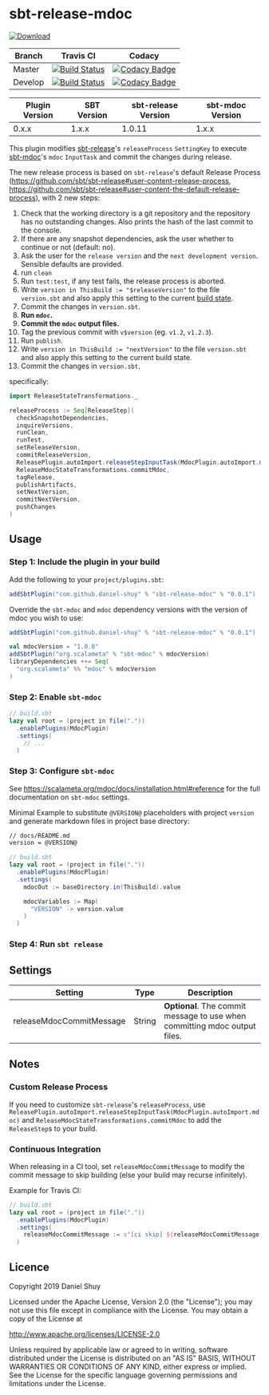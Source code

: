 # sbt-release-mdoc

[![Download](https://api.bintray.com/packages/daniel-shuy/sbt-plugins/sbt-release-mdoc/images/download.svg)](https://bintray.com/daniel-shuy/sbt-plugins/sbt-release-mdoc/_latestVersion)

| Branch  | Travis CI                                                                                                                                    | Codacy                                                                                                                                                                                                                                                                             |
| ------- | -------------------------------------------------------------------------------------------------------------------------------------------- | ---------------------------------------------------------------------------------------------------------------------------------------------------------------------------------------------------------------------------------------------------------------------------------- |
| Master  | [![Build Status](https://travis-ci.org/daniel-shuy/sbt-release-mdoc.svg?branch=master)](https://travis-ci.org/daniel-shuy/sbt-release-mdoc)  | [![Codacy Badge](https://api.codacy.com/project/badge/Grade/7200688e08804c60bbf9cd9107811aaa?branch=master)](https://www.codacy.com/app/daniel-shuy/sbt-release-mdoc?utm_source=github.com&utm_medium=referral&utm_content=daniel-shuy/sbt-release-mdoc&utm_campaign=Badge_Grade)  |
| Develop | [![Build Status](https://travis-ci.org/daniel-shuy/sbt-release-mdoc.svg?branch=develop)](https://travis-ci.org/daniel-shuy/sbt-release-mdoc) | [![Codacy Badge](https://api.codacy.com/project/badge/Grade/7200688e08804c60bbf9cd9107811aaa?branch=develop)](https://www.codacy.com/app/daniel-shuy/sbt-release-mdoc?utm_source=github.com&utm_medium=referral&utm_content=daniel-shuy/sbt-release-mdoc&utm_campaign=Badge_Grade) |

| Plugin Version | SBT Version | sbt-release Version | sbt-mdoc Version |
| -------------- | ----------- | ------------------- | ---------------- |
| 0.x.x          | 1.x.x       | 1.0.11              | 1.x.x            |

This plugin modifies [sbt-release](https://github.com/sbt/sbt-release)'s `releaseProcess` `SettingKey` to execute [sbt-mdoc](https://scalameta.org/mdoc/docs/installation.html#sbt)'s `mdoc` `InputTask` and commit the changes during release.

The new release process is based on `sbt-release`'s default Release Process (<https://github.com/sbt/sbt-release#user-content-release-process>, <https://github.com/sbt/sbt-release#user-content-the-default-release-process>), with 2 new steps:

1.  Check that the working directory is a git repository and the repository has no outstanding changes. Also prints the hash of the last commit to the console.
2.  If there are any snapshot dependencies, ask the user whether to continue or not (default: no).
3.  Ask the user for the `release version` and the `next development version`. Sensible defaults are provided.
4.  run `clean`
5.  Run `test:test`, if any test fails, the release process is aborted.
6.  Write `version in ThisBuild := "$releaseVersion"` to the file `version.sbt` and also apply this setting to the current [build state](http://www.scala-sbt.org/release/docs/Build-State.html).
7.  Commit the changes in `version.sbt`.
8.  **Run `mdoc`.**
9.  **Commit the `mdoc` output files.**
10. Tag the previous commit with `v$version` (eg. `v1.2`, `v1.2.3`).
11. Run `publish`.
12. Write `version in ThisBuild := "nextVersion"` to the file `version.sbt` and also apply this setting to the current build state.
13. Commit the changes in `version.sbt`.

specifically:

```scala
import ReleaseStateTransformations._

releaseProcess := Seq[ReleaseStep](
  checkSnapshotDependencies,
  inquireVersions,
  runClean,
  runTest,
  setReleaseVersion,
  commitReleaseVersion,
  ReleasePlugin.autoImport.releaseStepInputTask(MdocPlugin.autoImport.mdoc),
  ReleaseMdocStateTransformations.commitMdoc,
  tagRelease,
  publishArtifacts,
  setNextVersion,
  commitNextVersion,
  pushChanges
)
```

## Usage

### Step 1: Include the plugin in your build

Add the following to your `project/plugins.sbt`:

```scala
addSbtPlugin("com.github.daniel-shuy" % "sbt-release-mdoc" % "0.0.1")
```

Override the `sbt-mdoc` and `mdoc` dependency versions with the version of mdoc you wish to use:

```scala
addSbtPlugin("com.github.daniel-shuy" % "sbt-release-mdoc" % "0.0.1")

val mdocVersion = "1.0.0"
addSbtPlugin("org.scalameta" % "sbt-mdoc" % mdocVersion)
libraryDependencies ++= Seq(
  "org.scalameta" %% "mdoc" % mdocVersion
)
```

### Step 2: Enable `sbt-mdoc`

```scala
// build.sbt
lazy val root = (project in file("."))
  .enablePlugins(MdocPlugin)
  .settings(
    // ...
  )
```

### Step 3: Configure `sbt-mdoc`

See <https://scalameta.org/mdoc/docs/installation.html#reference> for the full documentation on `sbt-mdoc` settings.

Minimal Example to substitute `@VERSION@` placeholders with project `version` and generate markdown files in project base directory:

```markdown
// docs/README.md
version = @VERSION@
```

```scala
// build.sbt
lazy val root = (project in file("."))
  .enablePlugins(MdocPlugin)
  .settings(
    mdocOut := baseDirectory.in(ThisBuild).value

    mdocVariables := Map(
      "VERSION" -> version.value
    )
  )
```

### Step 4: Run `sbt release`

## Settings

| Setting                  | Type   | Description                                                                |
| ------------------------ | ------ | -------------------------------------------------------------------------- |
| releaseMdocCommitMessage | String | **Optional**. The commit message to use when committing mdoc output files. |

## Notes

### Custom Release Process

If you need to customize `sbt-release`'s `releaseProcess`, use `ReleasePlugin.autoImport.releaseStepInputTask(MdocPlugin.autoImport.mdoc)` and `ReleaseMdocStateTransformations.commitMdoc` to add the `ReleaseStep`s to your build.

### Continuous Integration

When releasing in a CI tool, set `releaseMdocCommitMessage` to modify the commit message to skip building (else your build may recurse infinitely).

Example for Travis CI:

```scala
// build.sbt
lazy val root = (project in file("."))
  .enablePlugins(MdocPlugin)
  .settings(
    releaseMdocCommitMessage := s"[ci skip] ${releaseMdocCommitMessage.value}"
  )
```

## Licence

Copyright 2019 Daniel Shuy

Licensed under the Apache License, Version 2.0 (the "License"); you may not use this file except in compliance with the License. You may obtain a copy of the License at

<http://www.apache.org/licenses/LICENSE-2.0>

Unless required by applicable law or agreed to in writing, software distributed under the License is distributed on an "AS IS" BASIS, WITHOUT WARRANTIES OR CONDITIONS OF ANY KIND, either express or implied. See the License for the specific language governing permissions and limitations under the License.
